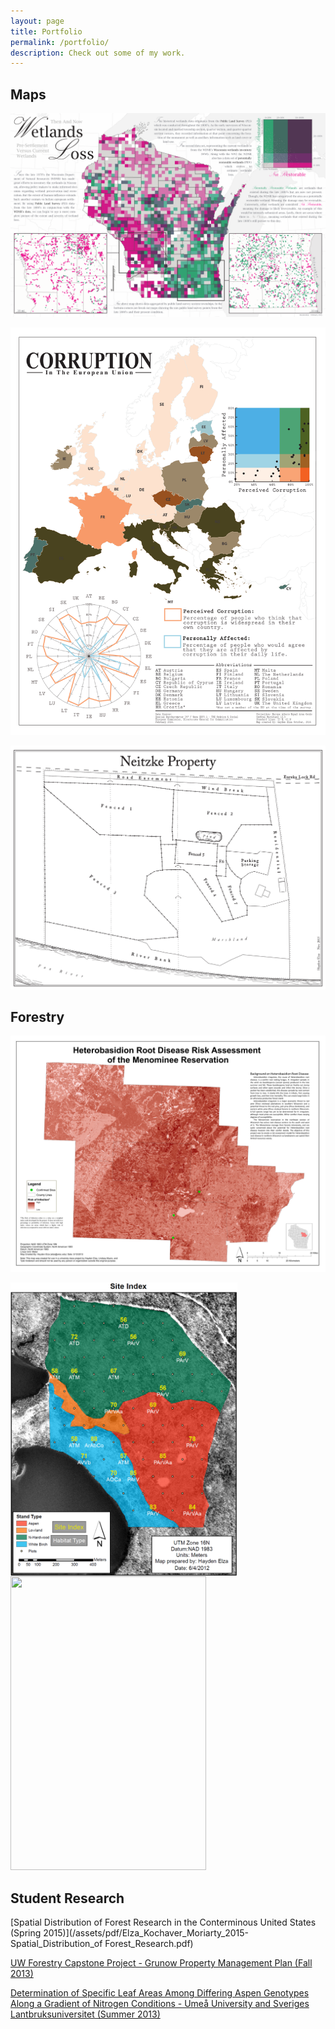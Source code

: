 ```yaml
---
layout: page
title: Portfolio
permalink: /portfolio/
description: Check out some of my work.
---
```


## Maps

[![Wisconsin Wetlands Loss](/assets/img/portfolio/HaydenElza-WetlandsLoss-Preview.png)](/assets/img/portfolio/HaydenElza-WetlandsLoss.png)

[![Corruption in EU](/assets/img/portfolio/HaydenElza-CorruptionInTheEU-Preview.png)](/assets/img/portfolio/HaydenElza-CorruptionInTheEU.png)

[![Neitzke Property](/assets/img/portfolio/Neitzke_Property.png)](/assets/img/portfolio/Neitzke_Property.png)

## Forestry

[![Heterobasidion Risk Assessment](/assets/img/portfolio/HeterobasidionRiskAssessment-Preview.png)](/assets/img/portfolio/HeterobasidionRiskAssessment-100dpi.png)

<a href="/assets/img/portfolio/Kemp2012_SiteIndex.png"><img src="/assets/img/portfolio/Kemp2012_SiteIndex.png" atl="Kemp Study Area - Site Index" width="362.5" style="float: left; margin-right: 25px;"></a>

<a href="/assets/img/portfolio/GrunowHarvest.jpg"><img src="/assets/img/portfolio/GrunowHarvest.jpg" atl="Grunow Property Management Plan - Harvest Plan" width="312.5" height="470"></a>

## Student Research

[Spatial Distribution of Forest Research in the Conterminous United States (Spring 2015)](/assets/pdf/Elza_Kochaver_Moriarty_2015-Spatial_Distribution_of Forest_Research.pdf)

[UW Forestry Capstone Project - Grunow Property Management Plan (Fall 2013)](/assets/pdf/Capstone_2013_FinalDraft.pdf)

[Determination of Specific Leaf Areas Among Differing Aspen Genotypes Along a Gradient of Nitrogen Conditions - Umeå University and Sveriges Lantbruksuniversitet (Summer 2013)](/assets/pdf/HaydenElza2013_SpecificLeafAreaNitrogenSWASP.pdf)
